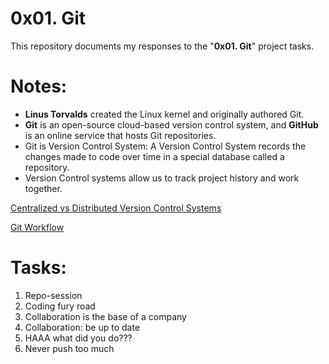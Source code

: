 # **0x01. Git**
This repository documents my responses to the "**0x01. Git**" project tasks. 

# Notes:
- **Linus Torvalds** created the Linux kernel and originally authored Git.
- **Git** is an open-source cloud-based version control system, and **GitHub** is an online service that hosts Git repositories. 
- Git is Version Control System: A Version Control System records the changes made to code over time in a special database called a repository.  
- Version Control systems allow us to track project history and work together. 

[Centralized vs Distributed Version Control Systems](https://drive.google.com/file/d/1KiLuE95z5jQjgOq6I_fIcpW27RMedJhu/view?usp=share_link)

[Git Workflow](https://drive.google.com/file/d/1ZLG52CEPLZk_nwpKwQ28Zk-3Y24b6k5g/view?usp=share_link)



# Tasks:
1. Repo-session
2. Coding fury road
3. Collaboration is the base of a company
4. Collaboration: be up to date
5. HAAA what did you do???
6. Never push too much